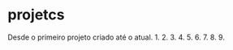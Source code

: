 # projetcs
 Desde o primeiro projeto criado até o atual.
 1. 
 2. 
 3. 
 4. 
 5. 
 6. 
 7. 
 8. 
 9. 
